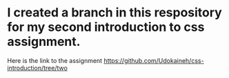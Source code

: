 # I created a branch in this respository for my second introduction to css assignment.
Here is the link to the assignment https://github.com/Udokaineh/css-introduction/tree/two
